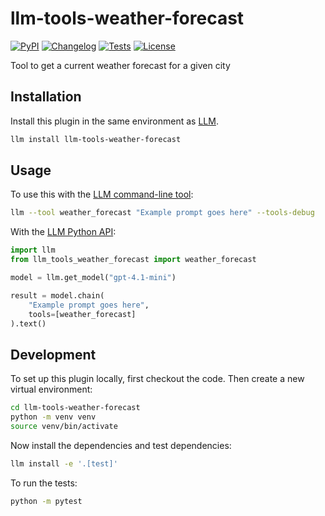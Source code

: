 # llm-tools-weather-forecast

[![PyPI](https://img.shields.io/pypi/v/llm-tools-weather-forecast.svg)](https://pypi.org/project/llm-tools-weather-forecast/)
[![Changelog](https://img.shields.io/github/v/release/thomd/llm-tools-weather-forecast?include_prereleases&label=changelog)](https://github.com/thomd/llm-tools-weather-forecast/releases)
[![Tests](https://github.com/thomd/llm-tools-weather-forecast/actions/workflows/test.yml/badge.svg)](https://github.com/thomd/llm-tools-weather-forecast/actions/workflows/test.yml)
[![License](https://img.shields.io/badge/license-Apache%202.0-blue.svg)](https://github.com/thomd/llm-tools-weather-forecast/blob/main/LICENSE)

Tool to get a current weather forecast for a given city

## Installation

Install this plugin in the same environment as [LLM](https://llm.datasette.io/).
```bash
llm install llm-tools-weather-forecast
```
## Usage

To use this with the [LLM command-line tool](https://llm.datasette.io/en/stable/usage.html):

```bash
llm --tool weather_forecast "Example prompt goes here" --tools-debug
```

With the [LLM Python API](https://llm.datasette.io/en/stable/python-api.html):

```python
import llm
from llm_tools_weather_forecast import weather_forecast

model = llm.get_model("gpt-4.1-mini")

result = model.chain(
    "Example prompt goes here",
    tools=[weather_forecast]
).text()
```

## Development

To set up this plugin locally, first checkout the code. Then create a new virtual environment:
```bash
cd llm-tools-weather-forecast
python -m venv venv
source venv/bin/activate
```
Now install the dependencies and test dependencies:
```bash
llm install -e '.[test]'
```
To run the tests:
```bash
python -m pytest
```
